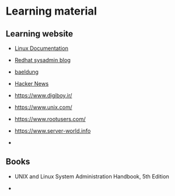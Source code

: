 # Learning material


## Learning website

* [Linux Documentation](https://linux.die.net/)

* [Redhat sysadmin blog](https://www.redhat.com/sysadmin/)

* [baeldung](https://www.baeldung.com/)

* [Hacker News](https://news.ycombinator.com/news)
  
* https://www.digiboy.ir/

* https://www.unix.com/

* https://www.rootusers.com/

* https://www.server-world.info
* 
## Books

* UNIX and Linux System Administration Handbook, 5th Edition

* 
